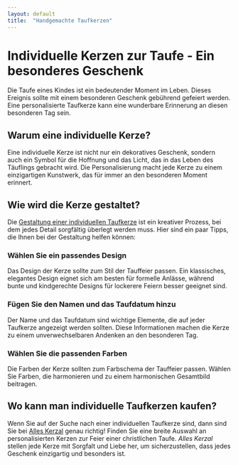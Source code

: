 ```yaml
---
layout: default
title:  "Handgemachte Taufkerzen"
---
```

# Individuelle Kerzen zur Taufe - Ein besonderes Geschenk

Die Taufe eines Kindes ist ein bedeutender Moment im Leben. Dieses Ereignis sollte mit einem besonderen Geschenk gebührend gefeiert werden. Eine personalisierte Taufkerze kann eine wunderbare Erinnerung an diesen besonderen Tag sein.

## Warum eine individuelle Kerze?

Eine individuelle Kerze ist nicht nur ein dekoratives Geschenk, sondern auch ein Symbol für die Hoffnung und das Licht, das in das Leben des Täuflings gebracht wird. Die Personalisierung macht jede Kerze zu einem einzigartigen Kunstwerk, das für immer an den besonderen Moment erinnert.

## Wie wird die Kerze gestaltet?

Die [Gestaltung einer individuellen Taufkerze](https://www.alleskerzal.at/anleitung-kerzen-selbst-gestalten "Anleitung: Kerzen selbst gestalten") ist ein kreativer Prozess, bei dem jedes Detail sorgfältig überlegt werden muss. Hier sind ein paar Tipps, die Ihnen bei der Gestaltung helfen können:

### Wählen Sie ein passendes Design

Das Design der Kerze sollte zum Stil der Tauffeier passen. Ein klassisches, elegantes Design eignet sich am besten für formelle Anlässe, während bunte und kindgerechte Designs für lockerere Feiern besser geeignet sind.

### Fügen Sie den Namen und das Taufdatum hinzu

Der Name und das Taufdatum sind wichtige Elemente, die auf jeder Taufkerze angezeigt werden sollten. Diese Informationen machen die Kerze zu einem unverwechselbaren Andenken an den besonderen Tag.

### Wählen Sie die passenden Farben

Die Farben der Kerze sollten zum Farbschema der Tauffeier passen. Wählen Sie Farben, die harmonieren und zu einem harmonischen Gesamtbild beitragen.

## Wo kann man individuelle Taufkerzen kaufen?

Wenn Sie auf der Suche nach einer individuellen Taufkerze sind, dann sind Sie bei [Alles Kerzal](https://www.alleskerzal.at/ "Kerzen. Für feierliche Ereignisse im Leben.") genau richtig! Finden Sie eine breite Auswahl an personalisierten Kerzen zur Feier einer christlichen Taufe. _Alles Kerzal_  stellen jede Kerze mit Sorgfalt und Liebe her, um sicherzustellen, dass jedes Geschenk einzigartig und besonders ist.
